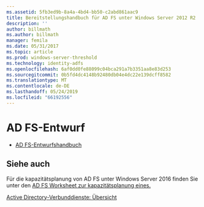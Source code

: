 ```yaml
---
ms.assetid: 5fb3ed9b-8a4a-4bd4-bb50-c2abd861aac9
title: Bereitstellungshandbuch für AD FS unter Windows Server 2012 R2
description: ''
author: billmath
ms.author: billmath
manager: femila
ms.date: 05/31/2017
ms.topic: article
ms.prod: windows-server-threshold
ms.technology: identity-adfs
ms.openlocfilehash: 6af0dd0fe88099c04bca291a7b3351aa8e83d253
ms.sourcegitcommit: 0b5fd4dc4148b92480db04e4dc22e139dcff8582
ms.translationtype: MT
ms.contentlocale: de-DE
ms.lasthandoff: 05/24/2019
ms.locfileid: "66192556"
---
```

# <a name="ad-fs-design"></a>AD FS-Entwurf


  
-   [AD FS-Entwurfshandbuch](../ad-fs/design/AD-FS-Design-Guide.md)

  

  
## <a name="see-also"></a>Siehe auch  
Für die kapazitätsplanung von AD FS unter Windows Server 2016 finden Sie unter den [AD FS Worksheet zur kapazitätsplanung eines.](http://adfsdocs.blob.core.windows.net/adfs/ADFSCapacity2016.xlsx)  
  
[Active Directory-Verbunddienste: Übersicht](../Active-Directory-Federation-Services.md)  
  

